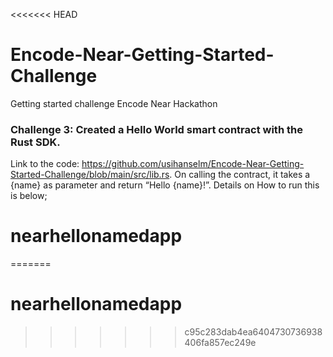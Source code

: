 <<<<<<< HEAD
# Encode-Near-Getting-Started-Challenge
Getting started challenge Encode Near Hackathon

### Challenge 3: Created a Hello World smart contract with the Rust SDK.
Link to the code: https://github.com/usihanselm/Encode-Near-Getting-Started-Challenge/blob/main/src/lib.rs.
On calling the contract, it takes a {name} as parameter and return “Hello {name}!”. Details on How to run this is below;
# nearhellonamedapp
=======
# nearhellonamedapp
>>>>>>> c95c283dab4ea6404730736938406fa857ec249e
